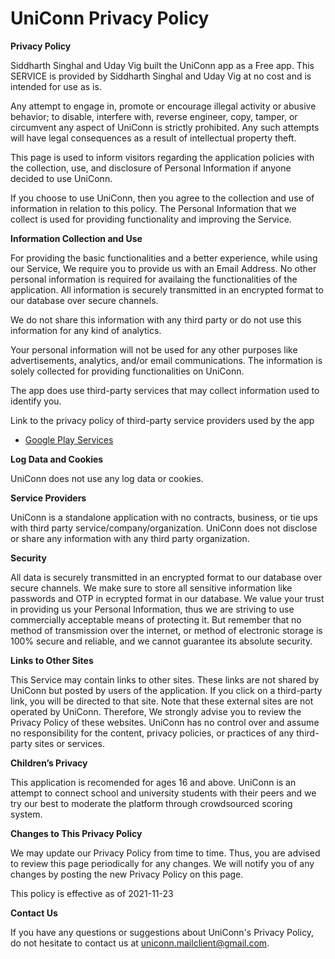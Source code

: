 # UniConn Privacy Policy

**Privacy Policy**

Siddharth Singhal and Uday Vig built the UniConn app as a Free app. This SERVICE is provided by Siddharth Singhal and Uday Vig at no cost and is intended for use as is.

Any attempt to engage in, promote or encourage illegal activity or abusive behavior; to disable, interfere with, reverse engineer, copy, tamper, or circumvent any aspect of UniConn is strictly prohibited. Any such attempts will have legal consequences as a result of intellectual property theft. 


This page is used to inform visitors regarding the application policies with the collection, use, and disclosure of Personal Information if anyone decided to use UniConn.

If you choose to use UniConn, then you agree to the collection and use of information in relation to this policy. The Personal Information that we collect is used for providing functionality and improving the Service.

**Information Collection and Use**

For providing the basic functionalities and a better experience, while using our Service, We require you to provide us with an Email Address. No other personal information is required for availaing the functionalities of the application. All information is securely transmitted in an encrypted format to our database over secure channels.

We do not share this information with any third party or do not use this information for any kind of analytics.  

Your personal information will not be used for any other purposes like advertisements, analytics, and/or email communications. The information is solely collected for providing functionalities on UniConn.

The app does use third-party services that may collect information used to identify you.

Link to the privacy policy of third-party service providers used by the app

*   [Google Play Services](https://www.google.com/policies/privacy/)


**Log Data and Cookies**

UniConn does not use any log data or cookies.

**Service Providers**

UniConn is a standalone application with no contracts, business, or tie ups with third party service/company/organization.
UniConn does not disclose or share any information with any third party organization.

**Security**

All data is securely transmitted in an encrypted format to our database over secure channels. We make sure to store all sensitive information like passwords and OTP in ecrypted format in our database.
We value your trust in providing us your Personal Information, thus we are striving to use commercially acceptable means of protecting it. But remember that no method of transmission over the internet, or method of electronic storage is 100% secure and reliable, and we cannot guarantee its absolute security.

**Links to Other Sites**

This Service may contain links to other sites. These links are not shared by UniConn but posted by users of the application. If you click on a third-party link, you will be directed to that site. Note that these external sites are not operated by UniConn. Therefore, We strongly advise you to review the Privacy Policy of these websites. UniConn has no control over and assume no responsibility for the content, privacy policies, or practices of any third-party sites or services.

**Children’s Privacy**

This application is recomended for ages 16 and above. UniConn is an attempt to connect school and university students with their peers and we try our best to moderate the platform through crowdsourced scoring system.

**Changes to This Privacy Policy**

We may update our Privacy Policy from time to time. Thus, you are advised to review this page periodically for any changes. We will notify you of any changes by posting the new Privacy Policy on this page.

This policy is effective as of 2021-11-23

**Contact Us**

If you have any questions or suggestions about UniConn's Privacy Policy, do not hesitate to contact us at uniconn.mailclient@gmail.com.
